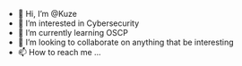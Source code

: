 - 👋 Hi, I’m @Kuze
- 👀 I’m interested in Cybersecurity
- 🌱 I’m currently learning OSCP
- 💞️ I’m looking to collaborate on anything that be interesting
- 📫 How to reach me ...

<!---
KuzeIII/KuzeIII is a ✨ special ✨ repository because its `README.md` (this file) appears on your GitHub profile.
You can click the Preview link to take a look at your changes.
--->
